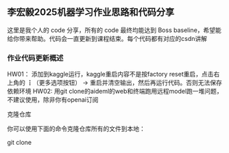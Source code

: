 ## 李宏毅2025机器学习作业思路和代码分享

这里是我个人的 code 分享，所有的 code 最终均能达到 Boss baseline，希望能给你带来帮助。代码会一直更新到课程结束。每个代码都有对应的csdn讲解

### 作业代码更新概述

HW01：
添加到kaggle运行，kaggle重启内容不是按factory reset重启，点击右上角的 ┇（更多选项按钮） -> 重启并清空输出，然后再运行代码。否则无法保存依赖环境
HW02:
用git clone的aideml的web和终端跑用远程model跑一堆问题，不建议使用，除非你有openai订阅

克隆仓库

你可以使用下面的命令克隆仓库所有的文件到本地：

git clone 